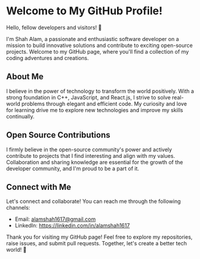 # Welcome to My GitHub Profile!

Hello, fellow developers and visitors! 👋

I'm Shah Alam, a passionate and enthusiastic software developer on a mission to build innovative solutions and contribute to exciting open-source projects. Welcome to my GitHub page, where you'll find a collection of my coding adventures and creations.

## About Me

I believe in the power of technology to transform the world positively. With a strong foundation in C++, JavaScript, and React.js, I strive to solve real-world problems through elegant and efficient code. My curiosity and love for learning drive me to explore new technologies and improve my skills continually.

## Open Source Contributions

I firmly believe in the open-source community's power and actively contribute to projects that I find interesting and align with my values. Collaboration and sharing knowledge are essential for the growth of the developer community, and I'm proud to be a part of it.


## Connect with Me

Let's connect and collaborate! You can reach me through the following channels:

- Email: alamshah1617@gmail.com
- LinkedIn: https://linkedin.com/in/alamshah1617

Thank you for visiting my GitHub page! Feel free to explore my repositories, raise issues, and submit pull requests. Together, let's create a better tech world! 🚀
